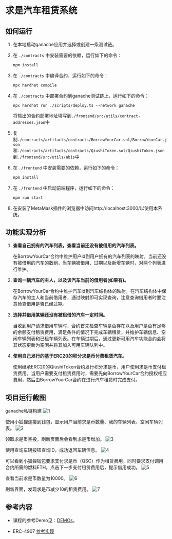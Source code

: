 # 求是汽车租赁系统

## 如何运行

1. 在本地启动ganache应用并选择或创建一条测试链。

2. 在 `./contracts` 中安装需要的依赖，运行如下的命令：
    ```bash
    npm install
    ```
    
3. 在 `./contracts` 中编译合约，运行如下的命令：
    ```bash
    npx hardhat compile
    ```
    
4. 在 `./contracts` 中部署合约到ganache测试链上，运行如下的命令：

    `npx hardhat run ./scripts/deploy.ts --network ganache`

    将输出的合约部署地址填写到`./frontend/src/utils/contract-addresses.json`中

5. 复制`./contracts/artifacts/contracts/BorrowYourCar.sol/BorrowYourCar.json`和`./contracts/artifacts/contracts/QiushiToken.sol/QiushiToken.json`到`./frontend/src/utils/abis`中

6. 在 `./frontend` 中安装需要的依赖，运行如下的命令：
    ```bash
    npm install
    ```

7. 在 `./frontend` 中启动前端程序，运行如下的命令：

    ```bash
    npm run start
    ```


8. 在安装了MetaMask插件的浏览器中访问http://localhost:3000/以使用本系统。

## 功能实现分析

1. **查看自己拥有的汽车列表，查看当前还没有被借用的汽车列表。**

   在BorrowYourCar合约中维护用户id到用户拥有的汽车列表的映射，当前还没有被借用的汽车的数组，当车辆被借用、过期以及新增车辆时，对两个列表进行维护。

2. **查询一辆汽车的主人，以及该汽车当前的借用者(如果有)。**

   在BorrowYourCar合约中维护汽车id到汽车结构体的映射，在汽车结构体中保存汽车的主人和当前借用者，通过映射即可实现查询，注意查询借用者时要注意检查借用是否已经过期。

3. **选择并借用某辆还没有被租借的汽车一定时间。**

   当收到用户请求借用车辆时，合约首先检查车辆是否存在以及用户是否有足够的余额支付租赁费用，满足条件的情况下完成车辆租赁，并维护车辆信息、空闲车辆列表和已租车辆列表。在车辆过期后，通过更新可用汽车功能合约会将其状态更新为空闲并将其加入可用车辆队列中。

4. **使用自己发行的基于ERC20的积分求是币付费租赁汽车。**

   使用继承ERC20的QiushiToken合约发行积分求是币，用户使用求是币支付租赁费用。当用户需要支付租赁费用时，需要先向BorrowYourCar合约授权相应费用，然后由BorrowYourCar合约在进行汽车租赁时完成支付。

## 项目运行截图

ganache私链构建
![1](1.png)

使用小狐狸连接到钱包，显示用户当前求是币数量、我的车辆列表、空闲车辆列表。
![2](2.png)

领取求是币空投，刷新页面后会看到求是币增加。
![3](3.png)

使用查询车辆按钮查询ID，成功返回车辆信息。
![4](4.png)

可以看到小狐狸钱包要求支付求是币（QSC）作为租赁费用，同时要求支付调用合约所需的燃料ETH。点击下一步支付租赁费用后，提示借用成功。
![5](5.png)

查看当前求是币数量为10000。
![6](6.png)

刷新界面，发现求是币减少10的租赁费用。
![7](7.png)

## 参考内容

- 课程的参考Demo见：[DEMOs](https://github.com/LBruyne/blockchain-course-demos)。

- ERC-4907 [参考实现](https://eips.ethereum.org/EIPS/eip-4907)


